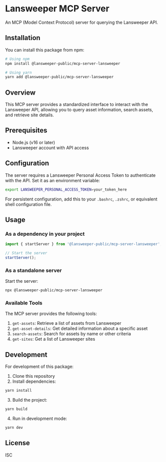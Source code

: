 # Lansweeper MCP Server

An MCP (Model Context Protocol) server for querying the Lansweeper API.

## Installation

You can install this package from npm:

```bash
# Using npm
npm install @lansweeper-public/mcp-server-lansweeper

# Using yarn
yarn add @lansweeper-public/mcp-server-lansweeper
```

## Overview

This MCP server provides a standardized interface to interact with the Lansweeper API, allowing you to query asset information, search assets, and retrieve site details.

## Prerequisites

- Node.js (v16 or later)
- Lansweeper account with API access

## Configuration

The server requires a Lansweeper Personal Access Token to authenticate with the API. Set it as an environment variable:

```bash
export LANSWEEPER_PERSONAL_ACCESS_TOKEN=your_token_here
```

For persistent configuration, add this to your `.bashrc`, `.zshrc`, or equivalent shell configuration file.

## Usage

### As a dependency in your project

```javascript
import { startServer } from '@lansweeper-public/mcp-server-lansweeper';

// Start the server
startServer();
```

### As a standalone server

Start the server:

```bash
npx @lansweeper-public/mcp-server-lansweeper
```

### Available Tools

The MCP server provides the following tools:

1. `get-assets`: Retrieve a list of assets from Lansweeper
2. `get-asset-details`: Get detailed information about a specific asset
3. `search-assets`: Search for assets by name or other criteria
4. `get-sites`: Get a list of Lansweeper sites

## Development

For development of this package:

1. Clone this repository
2. Install dependencies:

```bash
yarn install
```

3. Build the project:

```bash
yarn build
```

4. Run in development mode:

```bash
yarn dev
```

## License

ISC
